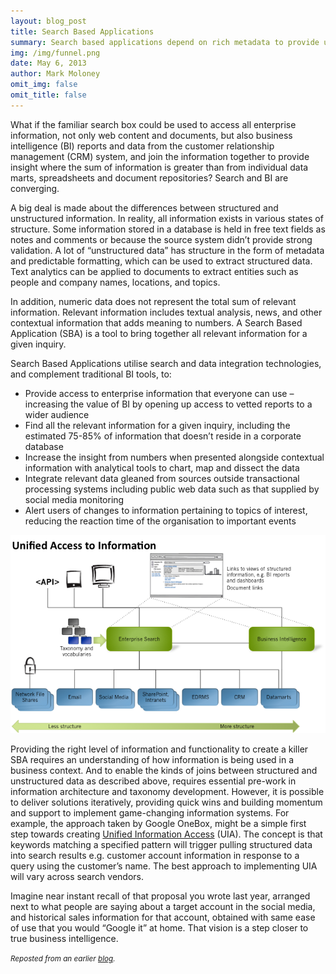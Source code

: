 ```yaml
---
layout: blog_post
title: Search Based Applications
summary: Search based applications depend on rich metadata to provide unified access to both structured and unstructured information.
img: /img/funnel.png
date: May 6, 2013
author: Mark Moloney
omit_img: false
omit_title: false
---
```


What if the familiar search box could be used to access all enterprise information, not only web content and documents, but also business intelligence (BI) reports and data from the customer relationship management (CRM) system, and join the information together to provide insight where the sum of information is greater than from individual data marts, spreadsheets and document repositories? Search and BI are converging.

A big deal is made about the differences between structured and unstructured information. In reality, all information exists in various states of structure. Some information stored in a database is held in free text fields as notes and comments or because the source system didn’t provide strong validation. A lot of “unstructured data” has structure in the form of metadata and predictable formatting, which can be used to extract structured data. Text analytics can be applied to documents to extract entities such as people and company names, locations, and topics.

In addition, numeric data does not represent the total sum of relevant information. Relevant information includes textual analysis, news, and other contextual information that adds meaning to numbers. A Search Based Application (SBA) is a tool to bring together all relevant information for a given inquiry.

Search Based Applications utilise search and data integration technologies, and complement traditional BI tools, to:

* Provide access to enterprise information that everyone can use – increasing the value of BI by opening up access to vetted reports to a wider audience
* Find all the relevant information for a given inquiry, including the estimated 75-85% of information that doesn’t reside in a corporate database
* Increase the insight from numbers when presented alongside contextual information with analytical tools to chart, map and dissect the data
* Integrate relevant data gleaned from sources outside transactional processing systems including public web data such as that supplied by social media monitoring
* Alert users of changes to information pertaining to topics of interest, reducing the reaction time of the organisation to important events

![Unified Information Access](/img/unified_information_access.png "Unified Information Access")

Providing the right level of information and functionality to create a killer SBA requires an understanding of how information is being used in a business context. And to enable the kinds of joins between structured and unstructured data as described above, requires essential pre-work in information architecture and taxonomy development. However, it is possible to deliver solutions iteratively, providing quick wins and building momentum and support to implement game-changing information systems. For example, the approach taken by Google OneBox, might be a simple first step towards creating <a href="http://www.cio.com/article/602364/Five_Advantages_of_Unified_Information_Access_UIA" target="_blank">Unified Information Access</a> (UIA). The concept is that keywords matching a specified pattern will trigger pulling structured data into search results e.g. customer account information in response to a query using the customer’s name. The best approach to implementing UIA will vary across search vendors.

Imagine near instant recall of that proposal you wrote last year, arranged next to what people are saying about a target account in the social media, and historical sales information for that account, obtained with same ease of use that you would “Google it” at home. That vision is a step closer to true business intelligence.

<small>_Reposted from an earlier <a href="http://www.datascience.co.nz/blog/2011/05/07/search-based-applications/" target="_blank">blog</a>._</small>
